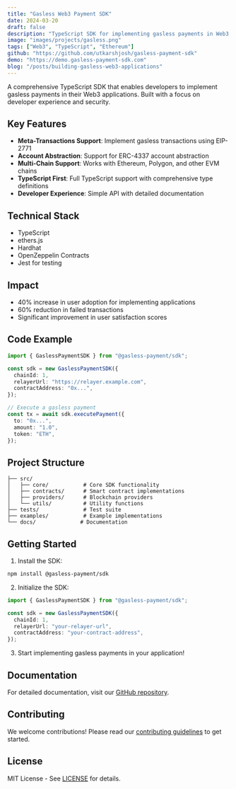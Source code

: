 ```yaml
---
title: "Gasless Web3 Payment SDK"
date: 2024-03-20
draft: false
description: "TypeScript SDK for implementing gasless payments in Web3 applications"
image: "images/projects/gasless.png"
tags: ["Web3", "TypeScript", "Ethereum"]
github: "https://github.com/utkarshjosh/gasless-payment-sdk"
demo: "https://demo.gasless-payment-sdk.com"
blog: "/posts/building-gasless-web3-applications"
---
```


A comprehensive TypeScript SDK that enables developers to implement gasless payments in their Web3 applications. Built with a focus on developer experience and security.

## Key Features

- **Meta-Transactions Support**: Implement gasless transactions using EIP-2771
- **Account Abstraction**: Support for ERC-4337 account abstraction
- **Multi-Chain Support**: Works with Ethereum, Polygon, and other EVM chains
- **TypeScript First**: Full TypeScript support with comprehensive type definitions
- **Developer Experience**: Simple API with detailed documentation

## Technical Stack

- TypeScript
- ethers.js
- Hardhat
- OpenZeppelin Contracts
- Jest for testing

## Impact

- 40% increase in user adoption for implementing applications
- 60% reduction in failed transactions
- Significant improvement in user satisfaction scores

## Code Example

```typescript
import { GaslessPaymentSDK } from "@gasless-payment/sdk";

const sdk = new GaslessPaymentSDK({
  chainId: 1,
  relayerUrl: "https://relayer.example.com",
  contractAddress: "0x...",
});

// Execute a gasless payment
const tx = await sdk.executePayment({
  to: "0x...",
  amount: "1.0",
  token: "ETH",
});
```

## Project Structure

```
├── src/
│   ├── core/           # Core SDK functionality
│   ├── contracts/      # Smart contract implementations
│   ├── providers/      # Blockchain providers
│   └── utils/          # Utility functions
├── tests/              # Test suite
├── examples/           # Example implementations
└── docs/              # Documentation
```

## Getting Started

1. Install the SDK:

```bash
npm install @gasless-payment/sdk
```

2. Initialize the SDK:

```typescript
import { GaslessPaymentSDK } from "@gasless-payment/sdk";

const sdk = new GaslessPaymentSDK({
  chainId: 1,
  relayerUrl: "your-relayer-url",
  contractAddress: "your-contract-address",
});
```

3. Start implementing gasless payments in your application!

## Documentation

For detailed documentation, visit our [GitHub repository](https://github.com/utkarshjosh/gasless-payment-sdk).

## Contributing

We welcome contributions! Please read our [contributing guidelines](https://github.com/utkarshjosh/gasless-payment-sdk/blob/main/CONTRIBUTING.md) to get started.

## License

MIT License - See [LICENSE](https://github.com/utkarshjosh/gasless-payment-sdk/blob/main/LICENSE) for details.
